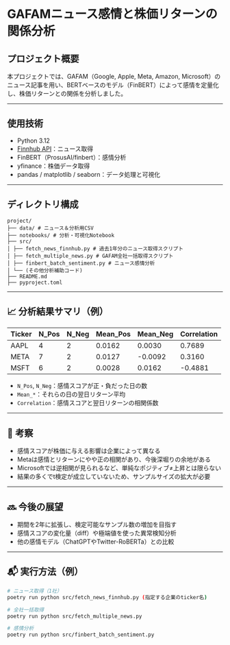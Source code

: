 # GAFAMニュース感情と株価リターンの関係分析

## プロジェクト概要

本プロジェクトでは、GAFAM（Google, Apple, Meta, Amazon, Microsoft）のニュース記事を用い、BERTベースのモデル（FinBERT）によって感情を定量化し、株価リターンとの関係を分析しました。

---

## 使用技術

- Python 3.12
- [Finnhub API](https://finnhub.io/)：ニュース取得
- FinBERT（ProsusAI/finbert）：感情分析
- yfinance：株価データ取得
- pandas / matplotlib / seaborn：データ処理と可視化

---

## ディレクトリ構成
```
project/
├── data/ # ニュース＆分析用CSV
├── notebooks/ # 分析・可視化Notebook
├── src/
│ ├── fetch_news_finnhub.py # 過去1年分のニュース取得スクリプト
│ ├── fetch_multiple_news.py # GAFAM全社一括取得スクリプト
│ ├── finbert_batch_sentiment.py # ニュース感情分析
│ └── (その他分析補助コード)
├── README.md
├── pyproject.toml
```

---

## 📈 分析結果サマリ（例）

| Ticker | N_Pos | N_Neg | Mean_Pos | Mean_Neg | Correlation |
|--------|-------|-------|----------|----------|-------------|
| AAPL   | 4     | 2     | 0.0162   | 0.0030   | 0.7689      |
| META   | 7     | 2     | 0.0127   | -0.0092  | 0.3160      |
| MSFT   | 6     | 2     | 0.0028   | 0.0162   | -0.4881     |

- `N_Pos`, `N_Neg`：感情スコアが正・負だった日の数
- `Mean_*`：それらの日の翌日リターン平均
- `Correlation`：感情スコアと翌日リターンの相関係数

---

## 🧠 考察

- 感情スコアが株価に与える影響は企業によって異なる
- Metaは感情とリターンにやや正の相関があり、今後深堀りの余地がある
- Microsoftでは逆相関が見られるなど、単純なポジティブ≠上昇とは限らない
- 結果の多くでt検定が成立していないため、サンプルサイズの拡大が必要

---

## 🔜 今後の展望

- 期間を2年に拡張し、検定可能なサンプル数の増加を目指す
- 感情スコアの変化量（diff）や極端値を使った異常検知分析
- 他の感情モデル（ChatGPTやTwitter-RoBERTa）との比較

---

## 📬 実行方法（例）

```bash
# ニュース取得（1社）
poetry run python src/fetch_news_finnhub.py (指定する企業のticker名)

# 全社一括取得
poetry run python src/fetch_multiple_news.py

# 感情分析
poetry run python src/finbert_batch_sentiment.py


